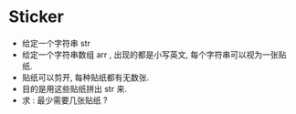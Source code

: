 # Sticker
* 给定一个字符串 str
* 给定一个字符串数组 arr , 出现的都是小写英文, 每个字符串可以视为一张贴纸.
* 贴纸可以剪开, 每种贴纸都有无数张.
* 目的是用这些贴纸拼出 str 来.
* 求 : 最少需要几张贴纸 ?